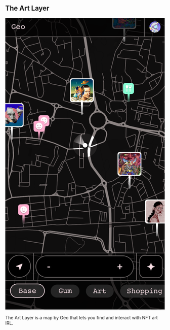 ## The Art Layer

![alt text](./assets/Mobile%20UI%202.png)

The Art Layer is a map by Geo that lets you find and interact with NFT art IRL.
